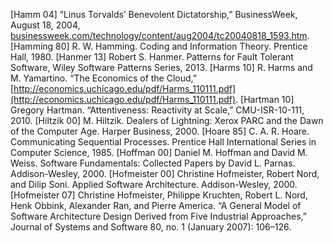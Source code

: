 [Hamm 04] “Linus Torvalds’ Benevolent Dictatorship,” BusinessWeek, August 18, 2004, [businessweek.com/technology/content/aug2004/tc20040818_1593.htm](http://businessweek.com/technology/content/aug2004/tc20040818_1593.htm). [Hamming 80] R. W. Hamming. Coding and Information Theory. Prentice Hall, 1980. [Hanmer 13] Robert S. Hanmer. Patterns for Fault Tolerant Software, Wiley Software Patterns Series, 2013. [Harms 10] R. Harms and M. Yamartino. “The Economics of the Cloud,” [http://economics.uchicago.edu/pdf/Harms_110111.pdf](http://economics.uchicago.edu/pdf/Harms_110111.pdf). [Hartman 10] Gregory Hartman. “Attentiveness: Reactivity at Scale,” CMU-ISR-10-111, 2010. [Hiltzik 00] M. Hiltzik. Dealers of Lightning: Xerox PARC and the Dawn of the Computer Age. Harper Business, 2000. [Hoare 85] C. A. R. Hoare. Communicating Sequential Processes. Prentice Hall International Series in Computer Science, 1985. [Hoffman 00] Daniel M. Hoffman and David M. Weiss. Software Fundamentals: Collected Papers by David L. Parnas. Addison-Wesley, 2000. [Hofmeister 00] Christine Hofmeister, Robert Nord, and Dilip Soni. Applied Software Architecture. Addison-Wesley, 2000. [Hofmeister 07] Christine Hofmeister, Philippe Kruchten, Robert L. Nord, Henk Obbink, Alexander Ran, and Pierre America. “A General Model of Software Architecture Design Derived from Five Industrial Approaches,” Journal of Systems and Software 80, no. 1 (January 2007): 106–126.